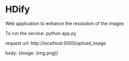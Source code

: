 # HDify
Web application to enhance the resolution of the images


To run the service: python app.py

request url: http://localhost:5000/upload_image

body: {image: (img.png)}

